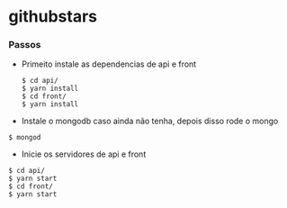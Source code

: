 # githubstars

### Passos

* Primeito instale as dependencias de api e front 
  ```ssh
  $ cd api/
  $ yarn install
  $ cd front/
  $ yarn install
  ```
* Instale o mongodb caso ainda não tenha, depois disso rode o mongo
 ```ssh
 $ mongod
 ```
 * Inicie os servidores de api e front
  ```ssh
  $ cd api/
  $ yarn start
  $ cd front/
  $ yarn start
  ```